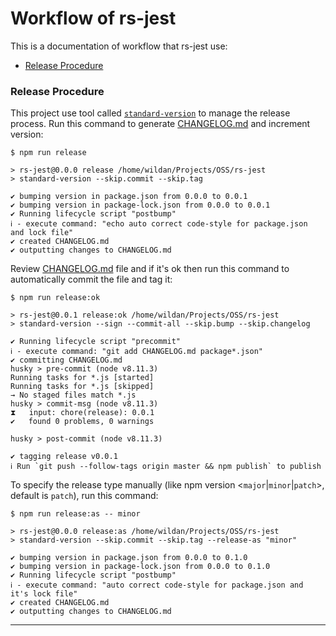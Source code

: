 # Workflow of rs-jest

This is a documentation of workflow that rs-jest use:

- [Release Procedure](#release)

### <a name="release"></a> Release Procedure

This project use tool called [`standard-version`][] to manage the release process. Run this command to generate [CHANGELOG.md][] and increment version:

```console
$ npm run release

> rs-jest@0.0.0 release /home/wildan/Projects/OSS/rs-jest
> standard-version --skip.commit --skip.tag

✔ bumping version in package.json from 0.0.0 to 0.0.1
✔ bumping version in package-lock.json from 0.0.0 to 0.0.1
✔ Running lifecycle script "postbump"
ℹ - execute command: "echo auto correct code-style for package.json and lock file"
✔ created CHANGELOG.md
✔ outputting changes to CHANGELOG.md
```

Review [CHANGELOG.md](./CHANGELOG.md) file and if it's ok then run this command to automatically commit the file and tag it:

```console
$ npm run release:ok

> rs-jest@0.0.1 release:ok /home/wildan/Projects/OSS/rs-jest
> standard-version --sign --commit-all --skip.bump --skip.changelog

✔ Running lifecycle script "precommit"
ℹ - execute command: "git add CHANGELOG.md package*.json"
✔ committing CHANGELOG.md
husky > pre-commit (node v8.11.3)
Running tasks for *.js [started]
Running tasks for *.js [skipped]
→ No staged files match *.js
husky > commit-msg (node v8.11.3)
⧗   input: chore(release): 0.0.1
✔   found 0 problems, 0 warnings

husky > post-commit (node v8.11.3)

✔ tagging release v0.0.1
ℹ Run `git push --follow-tags origin master && npm publish` to publish
```

To specify the release type manually (like npm version <`major`|`minor`|`patch`>, default is `patch`), run this command:

```console
$ npm run release:as -- minor

> rs-jest@0.0.0 release:as /home/wildan/Projects/OSS/rs-jest
> standard-version --skip.commit --skip.tag --release-as "minor"

✔ bumping version in package.json from 0.0.0 to 0.1.0
✔ bumping version in package-lock.json from 0.0.0 to 0.1.0
✔ Running lifecycle script "postbump"
ℹ - execute command: "auto correct code-style for package.json and it's lock file"
✔ created CHANGELOG.md
✔ outputting changes to CHANGELOG.md
```

---

[changelog.md]: ./CHANGELOG.md
[`standard-version`]: https://github.com/conventional-changelog/standard-version

